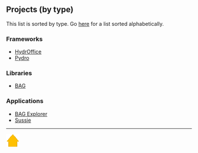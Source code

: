 ## Projects (by type)

This list is sorted by type. Go [here](projects.md) for a list sorted alphabetically.

### Frameworks

* [HydrOffice](projects/hydroffice.md)
* [Pydro](projects/pydro.md)

### Libraries

* [BAG](projects/bag.md)

### Applications

* [BAG Explorer](projects/bag_explorer.md)
* [Sussie](projects/sussie/1.2.4.md)


***

[![Go to Main Page](resources/home.png)](index.html)
